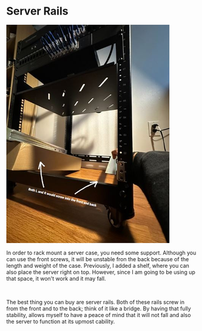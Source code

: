 # Server Rails 

![Rails](/IMAGES/Rails2.JPG)

<p>In order to rack mount a server case, you need some support. Although you can use the front screws, it will be unstable fron the back because of the length and weight of the case. Previously, I added a shelf, where you can also place the server right on top. However, since I am going to be using up that space, it won't work and it may fall. </p>
<br>
<p>  The best thing you can buy are server rails. Both of these rails screw in from the front and to the back; think of it like a bridge. By having that fully stability, allows myself to have a peace of mind that it will not fall and also the server to function at its upmost cability. </p>
